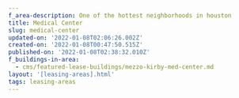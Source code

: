 ```yaml
---
f_area-description: One of the hottest neighborhoods in houston
title: Medical Center
slug: medical-center
updated-on: '2022-01-08T02:06:26.002Z'
created-on: '2022-01-08T00:47:50.515Z'
published-on: '2022-01-08T02:38:32.010Z'
f_buildings-in-area:
  - cms/featured-lease-buildings/mezzo-kirby-med-center.md
layout: '[leasing-areas].html'
tags: leasing-areas
---
```



